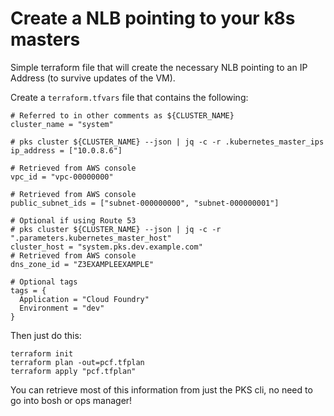 # Create a NLB pointing to your k8s masters

Simple terraform file that will create the necessary NLB pointing to an IP Address (to survive updates of the VM).

Create a `terraform.tfvars` file that contains the following:

```
# Referred to in other comments as ${CLUSTER_NAME}
cluster_name = "system"

# pks cluster ${CLUSTER_NAME} --json | jq -c -r .kubernetes_master_ips
ip_address = ["10.0.8.6"]

# Retrieved from AWS console
vpc_id = "vpc-00000000"

# Retrieved from AWS console
public_subnet_ids = ["subnet-000000000", "subnet-000000001"]

# Optional if using Route 53
# pks cluster ${CLUSTER_NAME} --json | jq -c -r ".parameters.kubernetes_master_host"
cluster_host = "system.pks.dev.example.com"
# Retrieved from AWS console
dns_zone_id = "Z3EXAMPLEEXAMPLE"

# Optional tags
tags = {
  Application = "Cloud Foundry"
  Environment = "dev"
}

```

Then just do this:

```
terraform init
terraform plan -out=pcf.tfplan
terraform apply "pcf.tfplan"
```

You can retrieve most of this information from just the PKS cli, no need to go into bosh or ops manager!